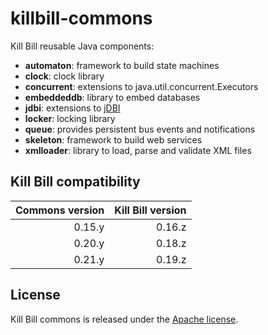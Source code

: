 killbill-commons
================

Kill Bill reusable Java components:

* **automaton**: framework to build state machines
* **clock**: clock library
* **concurrent**: extensions to java.util.concurrent.Executors
* **embeddeddb**: library to embed databases
* **jdbi**: extensions to [jDBI](https://github.com/jdbi/jdbi)
* **locker**: locking library
* **queue**: provides persistent bus events and notifications
* **skeleton**: framework to build web services
* **xmlloader**: library to load, parse and validate XML files

Kill Bill compatibility
-----------------------

| Commons version | Kill Bill version |
| --------------: | ----------------: |
| 0.15.y          | 0.16.z            |
| 0.20.y          | 0.18.z            |
| 0.21.y          | 0.19.z            |

## License

Kill Bill commons is released under the [Apache license](http://www.apache.org/licenses/LICENSE-2.0).
